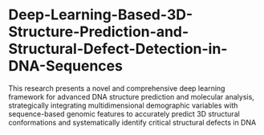 # Deep-Learning-Based-3D-Structure-Prediction-and-Structural-Defect-Detection-in-DNA-Sequences
This research presents a novel and comprehensive deep learning framework for advanced DNA structure prediction and molecular analysis, strategically integrating multidimensional demographic variables with sequence-based genomic features to accurately predict 3D structural conformations and systematically identify critical structural defects in DNA 

